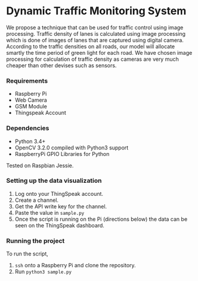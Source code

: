 # Dynamic Traffic Monitoring System

We propose a technique that can be used for traffic control using image processing. Traffic density
of lanes is calculated using image processing which is done of images of lanes that are captured
using digital camera. According to the traffic densities on all roads, our model will allocate smartly
the time period of green light for each road. We have chosen image processing for calculation of
traffic density as cameras are very much cheaper than other devises such as sensors.

### Requirements

- Raspberry Pi
- Web Camera
- GSM Module
- Thingspeak Account

### Dependencies

- Python 3.4+
- OpenCV 3.2.0 compiled with Python3 support
- RaspberryPi GPIO Libraries for Python

Tested on Raspbian Jessie.

### Setting up the data visualization

1. Log onto your ThingSpeak account.
2. Create a channel.
3. Get the API write key for the channel.
4. Paste the value in `sample.py`
5. Once the script is running on the Pi (directions below) the data can be seen on the ThingSpeak dashboard.

### Running the project

To run the script, 
1. `ssh` onto a Raspberry Pi and clone the repository.
2. Run `python3 sample.py`
